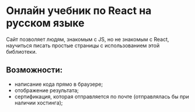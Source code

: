 # Онлайн учебник по React на русском языке

Сайт позволяет людям, знакомым с JS, но не знакомым с React, научиться писать простые страницы с использованием этой библиотеки.
## Возможности:
- написание кода прямо в браузере;
- отображение результата;
- сертификация, которая отправляется по почте (отправлялась бы при наличии хостинга);

